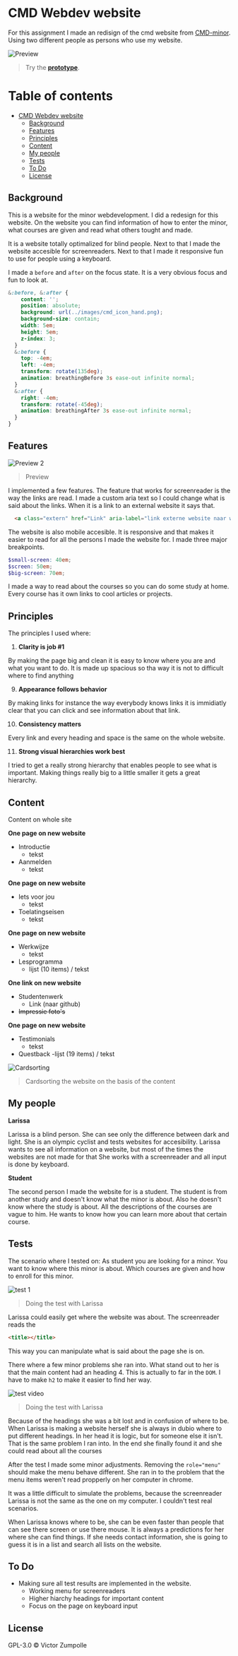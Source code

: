 # CMD Webdev website

For this assignment I made an redisign of the cmd website from [CMD-minor](https://cmda.github.io/minor-everything-web/). Using two different people as persons who use my website.

![Preview](dist/images/preview.png)
> Try the
> [**prototype**](https://velomovies.github.io/web-design/opdracht2/dist/).


# Table of contents
- [CMD Webdev website](#cmd-webdev-website)
  * [Background](#background)
  * [Features](#features)
  * [Principles](#principles)
  * [Content](#content)
  * [My people](#my-people)
  * [Tests](#tests)
  * [To Do](#to-do)
  * [License](#license)

## Background

This is a website for the minor webdevelopment. I did a redesign for this website. On the website you can find information of how to enter the minor, what courses are given and read what others tought and made. 

It is a website totally optimalized for blind people. Next to that I made the website accesible for screenreaders. Next to that I made it responsive fun to use for people using a keyboard. 

I made a `before` and `after` on the focus state. It is a very obvious focus and fun to look at. 

```SCSS
&:before, &:after {
    content: '';
    position: absolute;
    background: url(../images/cmd_icon_hand.png);
    background-size: contain;
    width: 5em;
    height: 5em;
    z-index: 3;
  }
  &:before {
    top: -4em;
    left: -4em;
    transform: rotate(135deg);
    animation: breathingBefore 3s ease-out infinite normal;
  }
  &:after {
    right: -4em;
    transform: rotate(-45deg);
    animation: breathingAfter 3s ease-out infinite normal;
  }
}
```

## Features

![Preview 2](dist/images/preview2.png)
> Preview

I implemented a few features. The feature that works for screenreader is the way the links are read. I made a custom aria text so I could change what is said about the links. When it is a link to an external website it says that.
```HTML
  <a class="extern" href="Link" aria-label="link externe website naar werk van anderen" target="_blank">Link naar externe bron</a>
```

The website is also mobile accesible. It is responsive and that makes it easier to read for all the persons I made the website for. I made three major breakpoints. 
```SCSS 
$small-screen: 40em; 
$screen: 50em; 
$big-screen: 70em;
```

I made a way to read about the courses so you can do some study at home. Every course has it own links to cool articles or projects. 

## Principles
The principles I used where:

01. **Clarity is job #1**

By making the page big and clean it is easy to know where you are and what you want to do. It is made up spacious so tha way it is not to difficult where to find anything

09. **Appearance follows behavior**

By making links for instance the way everybody knows links it is immidiatly clear that you can click and see information about that link.

10. **Consistency matters**

Every link and every heading and space is the same on the whole website.

11. **Strong visual hierarchies work best**

I tried to get a really strong hierarchy that enables people to see what is important. Making things really big to a little smaller it gets a great hierarchy.

## Content

Content on whole site

**One page on new website**

- Introductie
  - tekst
- Aanmelden
  - tekst

**One page on new website**

- Iets voor jou
  - tekst
- Toelatingseisen
  - tekst

**One page on new website**

- Werkwijze
  - tekst
- Lesprogramma
  - lijst (10 items) / tekst

**One link on new website**

- Studentenwerk
  - Link (naar github)
- ~~Impressie foto's~~

**One page on new website**

- Testimonials
  - tekst
- Questback
  -lijst (19 items) / tekst

![Cardsorting](dist/images/cardsorting.jpg)
> Cardsorting the website on the basis of the content

## My people

**Larissa**

Larissa is a blind person. She can see only the difference between dark and light. She is an olympic cyclist and tests websites for accesibility. Larissa wants to see all information on a website, but most of the times the websites are not made for that She works with a screenreader and all input is done by keyboard.

**Student**

The second person I made the website for is a student. The student is from another study and doesn't know what the minor is about. Also he doesn't know where the study is about. All the descriptions of the courses are vague to him. He wants to know how you can learn more about that certain course.

## Tests

The scenario where I tested on:
As student you are looking for a minor. You want to know where this minor is about. Which courses are given and how to enroll for this minor.

![test 1](dist/images/test.jpeg)
> Doing the test with Larissa

Larissa could easily get where the website was about. The screenreader reads the 
```HTML 
<title></title>
```
This way you can manipulate what is said about the page she is on.

There where a few minor problems she ran into. What stand out to her is that the main content had an heading 4. This is actually to far in the `DOM`. I have to make `h2` to make it easier to find her way.

![test video](dist/images/test.gif)
> Doing the test with Larissa

Because of the headings she was a bit lost and in confusion of where to be. When Larissa is making a website herself she is always in dubio where to put different headings. In her head it is logic, but for someone else it isn't. That is the same problem I ran into. In the end she finally found it and she could read about all the courses

After the test I made some minor adjustments. Removing the `role="menu"` should make the menu behave different. She ran in to the problem that the menu items weren't read propperly on her computer in chrome.

It was a little difficult to simulate the problems, because the screenreader Larissa is not the same as the one on my computer. I couldn't test real scenarios.

When Larissa knows where to be, she can be even faster than people that can see there screen or use there mouse. It is always a predictions for her where she can find things. If she needs contact information, she is going to guess it is in a list and search all lists on the website. 

## To Do

* Making sure all test results are implemented in the website.
  * Working menu for screenreaders
  * Higher hiarchy headings for important content
  * Focus on the page on keyboard input

## License

GPL-3.0 © Victor Zumpolle